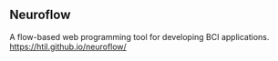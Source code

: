## Neuroflow
A flow-based web programming tool for developing BCI applications.
https://htil.github.io/neuroflow/


